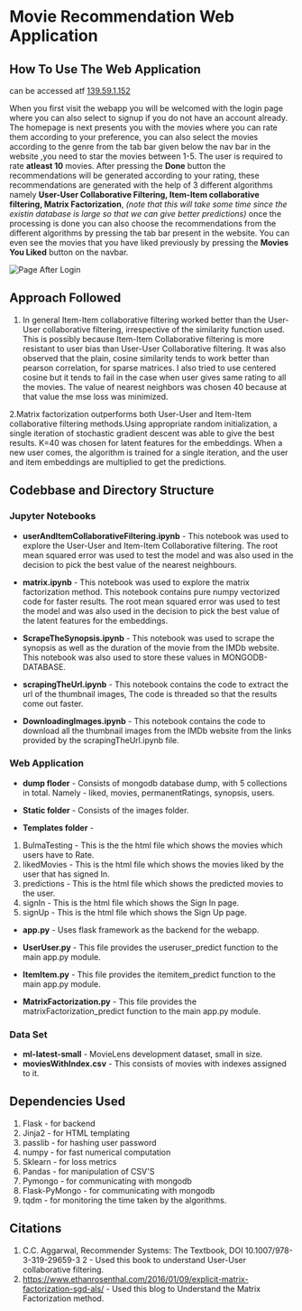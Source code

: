 # Movie Recommendation Web Application

## How To Use The Web Application
can be accessed atf [139.59.1.152](http://139.59.1.152)

When you first visit the webapp you will be welcomed with the login page where you can also select to signup if you do not have an account already. The homepage is next presents you with the movies where you can rate them according to your preference, you can also select the movies according to the genre from the tab bar given below the nav bar in the website ,you need to star the movies between 1-5. The user is required to rate **atleast 10** movies. After pressing the **Done** button the recommendations will be generated according to your rating, these recommendations are generated with the help of 3 different algorithms namely **User-User Collaborative Filtering, Item-Item collaborative filtering, Matrix Factorization**, *(note that this will take some time since the existin database is large so that we can give better predictions)* once the processing is done you can also choose the recommendations from the different algorithms by pressing the tab bar present in the website.
You can even see the movies that you have liked previously by pressing the **Movies You Liked** button on the navbar.

![Page After Login](https://github.com/Shivansh-Mishra08/RecommendingMovies/blob/master/moviePage.png)

## Approach Followed

1. In general Item-Item collaborative filtering worked better than the User-User collaborative filtering, irrespective of the similarity function used. This is possibly because Item-Item Collaborative filtering is more resistant to user bias than User-User Collaborative filtering. It was also observed that the plain, cosine similarity tends to work better than pearson correlation, for sparse matrices. I also tried to use centered cosine but it tends to fail in the case when user gives same rating to all the movies. The value of nearest neighbors was chosen 40 because at that value the mse loss was minimized.

2.Matrix factorization outperforms both User-User and Item-Item collaborative filtering methods.Using appropriate random initialization, a single iteration of stochastic gradient descent was able to give the best results. K=40 was chosen for latent features for the embeddings. When a new user comes, the algorithm is trained for a single iteration, and the user and item embeddings are multiplied to get the predictions.

## Codebbase and Directory Structure

### Jupyter Notebooks
* **userAndItemCollaborativeFiltering.ipynb** - This notebook was used to explore the User-User and Item-Item Collaborative filtering. The root mean squared error was used to test the model and was also used in the decision to pick the best value of the nearest neighbours.

* **matrix.ipynb** - This notebook was used to explore the matrix factorization method. This notebook contains pure numpy vectorized code for faster results. The root mean squared error was used to test the model and was also used in the decision to pick the best value of the latent features for the embeddings.

* **ScrapeTheSynopsis.ipynb** - This notebook was used to scrape the synopsis as well as the duration of the movie from the IMDb website. This notebook was also used to store these values in MONGODB-DATABASE.

* **scrapingTheUrl.ipynb** - This notebook contains the code to extract the url of the thumbnail images, The code is threaded so that the results come out faster.

* **DownloadingImages.ipynb** - This notebook contains the code to download all the thumbnail images from the IMDb website from the links provided by the scrapingTheUrl.ipynb file.

### Web Application

* **dump floder** - Consists of mongodb database dump, with 5 collections in total. Namely - liked, movies, permanentRatings, synopsis, users.

* **Static folder** - Consists of the images folder.

* **Templates folder** - 
1. BulmaTesting - This is the the html file which shows the movies which users have to Rate.
2. likedMovies - This is the html file which shows the movies liked by the user that has signed In.
3. predictions - This is the html file which shows the predicted movies to the user.
4. signIn - This is the html file which shows the Sign In page.
5. signUp - This is the html file which shows the Sign Up page.

* **app.py** - Uses flask framework as the backend for the webapp.

* **UserUser.py** - This file provides the useruser_predict function to the main app.py module.

* **ItemItem.py** - This file provides the itemitem_predict function to the main app.py module.

* **MatrixFactorization.py** - This file provides the matrixFactorization_predict function to the main app.py module.

### Data Set
* **ml-latest-small** - MovieLens development dataset,  small in size.
* **moviesWithIndex.csv** - This consists of movies with indexes assigned to it.

## Dependencies Used
1. Flask - for backend
2. Jinja2 - for HTML templating
3. passlib - for hashing user password
4. numpy - for fast numerical computation
5. Sklearn - for loss metrics
6. Pandas - for manipulation of CSV'S
7. Pymongo - for communicating with mongodb
8. Flask-PyMongo - for communicating with mongodb
9. tqdm - for monitoring the time taken by the algorithms.

## Citations
 1. C.C. Aggarwal, Recommender Systems: The Textbook, DOI 10.1007/978-3-319-29659-3 2 - Used this book to understand User-User collaborative filtering.
 2. https://www.ethanrosenthal.com/2016/01/09/explicit-matrix-factorization-sgd-als/ - Used this blog to Understand the Matrix Factorization method.


